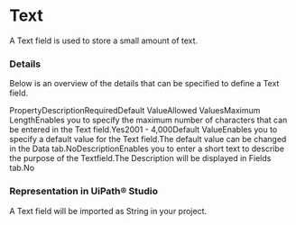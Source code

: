 ﻿# Text

A Text field is used to store a small amount of text.

### Details

Below is an overview of the details that can be specified to define a Text field.

PropertyDescriptionRequiredDefault ValueAllowed ValuesMaximum LengthEnables you to specify the maximum number of characters that can be entered in the Text field.Yes2001 - 4,000Default ValueEnables you to specify a default value for the Text field.The default value can be changed in the Data tab.NoDescriptionEnables you to enter a short text to describe the purpose of the Textfield.The Description will be displayed in Fields tab.No


### Representation in UiPath® Studio

A Text field will be imported as String in your project.


